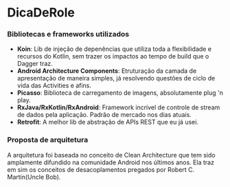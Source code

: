 # DicaDeRole
### Bibliotecas e frameworks utilizados
- **Koin**: Lib de injeção de depenências que utiliza toda a flexibilidade e recursos do Kotlin, sem trazer os impactos ao tempo de build que o Dagger traz.
- **Android Architecture Components**: Etruturação da camada de apresentação de maneira simples, já resolvendo questões de ciclo de vida das Activities e afins.
- **Picasso**: Biblioteca de carregamento de imagens, absolutamente plug 'n play. 
- **RxJava/RxKotlin/RxAndroid**: Framework incrível de controle de stream de dados pela aplicação. Padrão de mercado nos dias atuais.
- **Retrofit**: A melhor lib de abstração de APIs REST que eu já usei.

### Proposta de arquitetura
A arquitetura foi baseada no conceito de Clean Architecture que tem sido amplamente difundido na comunidade Android nos últimos anos.
Ela traz em sim os conceitos de desacoplamentos pregados por Robert C. Martin(Uncle Bob).
